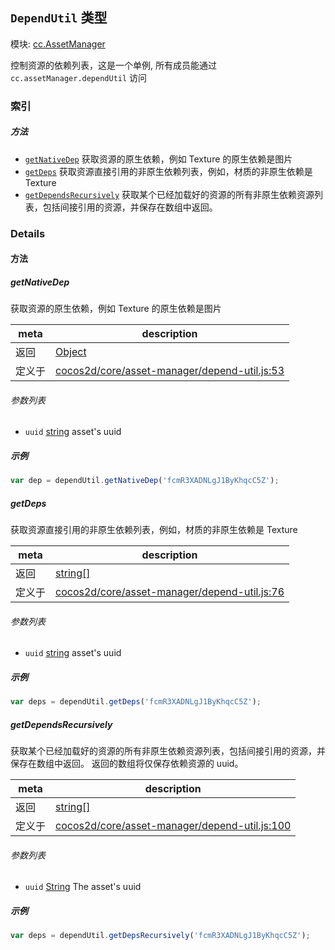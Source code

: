 ## `DependUtil` 类型



模块: [cc.AssetManager](../modules/cc.AssetManager.md)


控制资源的依赖列表，这是一个单例, 所有成员能通过 `cc.assetManager.dependUtil` 访问



### 索引



##### 方法

  - [`getNativeDep`](#getnativedep) 获取资源的原生依赖，例如 Texture 的原生依赖是图片
  - [`getDeps`](#getdeps) 获取资源直接引用的非原生依赖列表，例如，材质的非原生依赖是 Texture
  - [`getDependsRecursively`](#getdependsrecursively) 获取某个已经加载好的资源的所有非原生依赖资源列表，包括间接引用的资源，并保存在数组中返回。



### Details




<!-- Method Block -->
#### 方法


##### getNativeDep

获取资源的原生依赖，例如 Texture 的原生依赖是图片

| meta | description |
|------|-------------|
| 返回 | <a href="https://developer.mozilla.org/en/JavaScript/Reference/Global_Objects/Object" class="crosslink external" target="_blank">Object</a> 
| 定义于 | [cocos2d/core/asset-manager/depend-util.js:53](https://github.com/cocos-creator/engine/blob/f120e67a8e229233f15e46cc51536723de44fd94/cocos2d/core/asset-manager/depend-util.js#L53) |

###### 参数列表
- `uuid` <a href="https://developer.mozilla.org/en/JavaScript/Reference/Global_Objects/String" class="crosslink external" target="_blank">string</a> asset's uuid

##### 示例

```js
var dep = dependUtil.getNativeDep('fcmR3XADNLgJ1ByKhqcC5Z');
```

##### getDeps

获取资源直接引用的非原生依赖列表，例如，材质的非原生依赖是 Texture

| meta | description |
|------|-------------|
| 返回 | <a href="https://developer.mozilla.org/en/JavaScript/Reference/Global_Objects/String" class="crosslink external" target="_blank">string[]</a> 
| 定义于 | [cocos2d/core/asset-manager/depend-util.js:76](https://github.com/cocos-creator/engine/blob/f120e67a8e229233f15e46cc51536723de44fd94/cocos2d/core/asset-manager/depend-util.js#L76) |

###### 参数列表
- `uuid` <a href="https://developer.mozilla.org/en/JavaScript/Reference/Global_Objects/String" class="crosslink external" target="_blank">string</a> asset's uuid

##### 示例

```js
var deps = dependUtil.getDeps('fcmR3XADNLgJ1ByKhqcC5Z');
```

##### getDependsRecursively

获取某个已经加载好的资源的所有非原生依赖资源列表，包括间接引用的资源，并保存在数组中返回。
返回的数组将仅保存依赖资源的 uuid。

| meta | description |
|------|-------------|
| 返回 | <a href="https://developer.mozilla.org/en/JavaScript/Reference/Global_Objects/String" class="crosslink external" target="_blank">string[]</a> 
| 定义于 | [cocos2d/core/asset-manager/depend-util.js:100](https://github.com/cocos-creator/engine/blob/f120e67a8e229233f15e46cc51536723de44fd94/cocos2d/core/asset-manager/depend-util.js#L100) |

###### 参数列表
- `uuid` <a href="https://developer.mozilla.org/en/JavaScript/Reference/Global_Objects/String" class="crosslink external" target="_blank">String</a> The asset's uuid

##### 示例

```js
var deps = dependUtil.getDepsRecursively('fcmR3XADNLgJ1ByKhqcC5Z');
```


